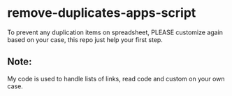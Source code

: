 # remove-duplicates-apps-script
To prevent any duplication items on spreadsheet, PLEASE customize again based on your case, this repo just help your first step.

## Note:
My code is used to handle lists of links, read code and custom on your own case.
